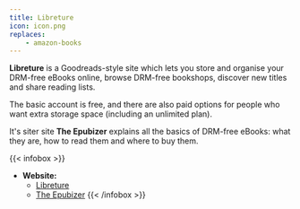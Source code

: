 ```yaml
---
title: Libreture
icon: icon.png
replaces:
    - amazon-books
---
```


**Libreture** is a Goodreads-style site which lets you store and organise your DRM-free eBooks online, browse DRM-free bookshops, discover new titles and share reading lists. 

The basic account is free, and there are also paid options for people who want extra storage space (including an unlimited plan).

It's siter site **The Epubizer** explains all the basics of DRM-free eBooks: what they are, how to read them and where to buy them.

{{< infobox >}}
- **Website:** 
    - [Libreture](https://www.libreture.com/)
    - [The Epubizer](https://theepubizer.com/)
{{< /infobox >}}